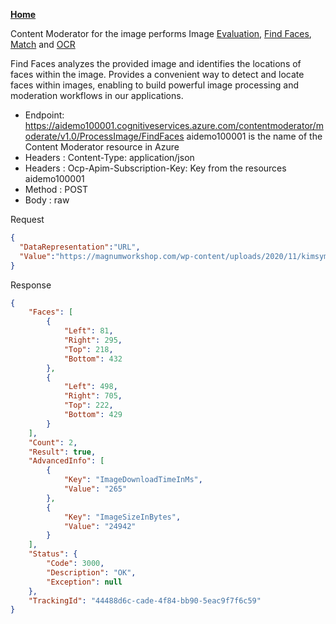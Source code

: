 [**Home**](README.md)

Content Moderator for the image performs Image [Evaluation](IMAGE.md), [Find Faces](FINDFACES.md), [Match](MATCH.md) and [OCR](OCR.md)

Find Faces analyzes the provided image and identifies the locations of faces within the image.  Provides a convenient way to detect and locate faces within images, enabling to build powerful image processing and moderation workflows in our applications.


* Endpoint: https://aidemo100001.cognitiveservices.azure.com/contentmoderator/moderate/v1.0/ProcessImage/FindFaces
    aidemo100001 is the name of the Content Moderator resource in Azure
* Headers : Content-Type: application/json
* Headers : Ocp-Apim-Subscription-Key: Key from the resources aidemo100001
* Method : POST
* Body : raw 

Request
```json
{
  "DataRepresentation":"URL",
  "Value":"https://magnumworkshop.com/wp-content/uploads/2020/11/kimsymmetry.jpg"
}
```
Response
```json
{
    "Faces": [
        {
            "Left": 81,
            "Right": 295,
            "Top": 218,
            "Bottom": 432
        },
        {
            "Left": 498,
            "Right": 705,
            "Top": 222,
            "Bottom": 429
        }
    ],
    "Count": 2,
    "Result": true,
    "AdvancedInfo": [
        {
            "Key": "ImageDownloadTimeInMs",
            "Value": "265"
        },
        {
            "Key": "ImageSizeInBytes",
            "Value": "24942"
        }
    ],
    "Status": {
        "Code": 3000,
        "Description": "OK",
        "Exception": null
    },
    "TrackingId": "44488d6c-cade-4f84-bb90-5eac9f7f6c59"
}
```
